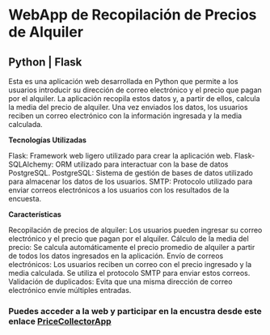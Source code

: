 # WebApp de Recopilación de Precios de Alquiler
## Python | Flask

Esta es una aplicación web desarrollada en Python que permite a los usuarios introducir su dirección de correo electrónico y el precio que pagan por el alquiler. La aplicación recopila estos datos y, a partir de ellos, calcula la media del precio de alquiler. Una vez enviados los datos, los usuarios reciben un correo electrónico con la información ingresada y la media calculada.

**Tecnologías Utilizadas**

Flask: Framework web ligero utilizado para crear la aplicación web.
Flask-SQLAlchemy: ORM utilizado para interactuar con la base de datos PostgreSQL.
PostgreSQL: Sistema de gestión de bases de datos utilizado para almacenar los datos de los usuarios.
SMTP: Protocolo utilizado para enviar correos electrónicos a los usuarios con los resultados de la encuesta.

**Características**

Recopilación de precios de alquiler: Los usuarios pueden ingresar su correo electrónico y el precio que pagan por el alquiler.
Cálculo de la media del precio: Se calcula automáticamente el precio promedio de alquiler a partir de todos los datos ingresados en la aplicación.
Envío de correos electrónicos: Los usuarios reciben un correo con el precio ingresado y la media calculada. Se utiliza el protocolo SMTP para enviar estos correos.
Validación de duplicados: Evita que una misma dirección de correo electrónico envíe múltiples entradas.

### Puedes acceder a la web y participar en la encustra desde este enlace [PriceCollectorApp](https://juanbrenes.pythonanywhere.com/)
